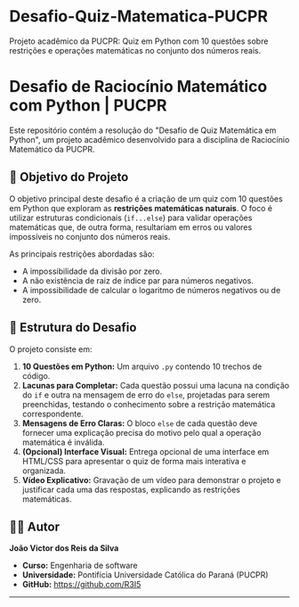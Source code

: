 # Desafio-Quiz-Matematica-PUCPR
Projeto acadêmico da PUCPR: Quiz em Python com 10 questões sobre restrições e operações matemáticas no conjunto dos números reais.
# Desafio de Raciocínio Matemático com Python | PUCPR

Este repositório contém a resolução do "Desafio de Quiz Matemática em Python", um projeto acadêmico desenvolvido para a disciplina de Raciocínio Matemático da PUCPR.

## 🎯 Objetivo do Projeto

O objetivo principal deste desafio é a criação de um quiz com 10 questões em Python que exploram as **restrições matemáticas naturais**. O foco é utilizar estruturas condicionais (`if...else`) para validar operações matemáticas que, de outra forma, resultariam em erros ou valores impossíveis no conjunto dos números reais. 

As principais restrições abordadas são:
* A impossibilidade da divisão por zero. 
* A não existência de raiz de índice par para números negativos. 
* A impossibilidade de calcular o logaritmo de números negativos ou de zero. 

## 📝 Estrutura do Desafio

O projeto consiste em:
1.  **10 Questões em Python:** Um arquivo `.py` contendo 10 trechos de código. 
2.  **Lacunas para Completar:** Cada questão possui uma lacuna na condição do `if` e outra na mensagem de erro do `else`, projetadas para serem preenchidas, testando o conhecimento sobre a restrição matemática correspondente. 
3.  **Mensagens de Erro Claras:** O bloco `else` de cada questão deve fornecer uma explicação precisa do motivo pelo qual a operação matemática é inválida. 
4.  **(Opcional) Interface Visual:** Entrega opcional de uma interface em HTML/CSS para apresentar o quiz de forma mais interativa e organizada. 
5.  **Vídeo Explicativo:** Gravação de um vídeo para demonstrar o projeto e justificar cada uma das respostas, explicando as restrições matemáticas. 


## 👨‍💻 Autor

**João Victor dos Reis da Silva**
* **Curso:** Engenharia de software
* **Universidade:** Pontifícia Universidade Católica do Paraná (PUCPR)
* **GitHub:** https://github.com/R3I5

---
